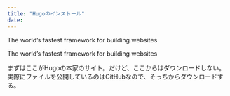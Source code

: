 ```yaml
---
title: "Hugoのインストール"
date:
---
```


<a href="https://gohugo.io/" style="text-decoration: none;"><div class="link-box"><div class="img-box"><div style="background-image: url('https://gohugo.io/featured.png');"></div></div><div class="text-box"><p class="title">The world’s fastest framework for building websites</p><p class="description">The world’s fastest framework for building websites</p></div></div></a>

まずはここがHugoの本家のサイト。だけど、ここからはダウンロードしない。実際にファイルを公開しているのはGitHubなので、そっちからダウンロードする。